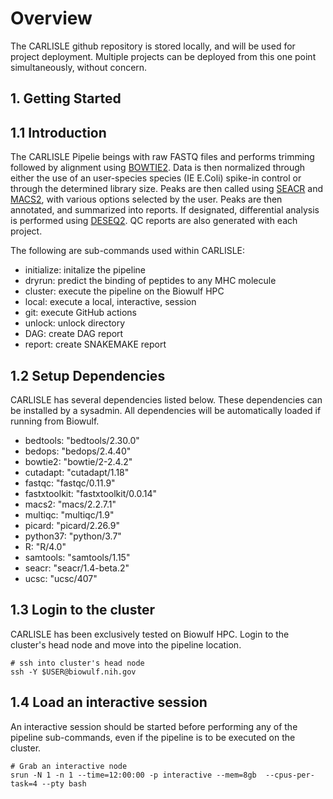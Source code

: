 # Overview
The CARLISLE github repository is stored locally, and will be used for project deployment. Multiple projects can be deployed from this one point simultaneously, without concern.

## 1. Getting Started

## 1.1 Introduction
The CARLISLE Pipelie beings with raw FASTQ files and performs trimming followed by alignment using [BOWTIE2](https://bowtie-bio.sourceforge.net/bowtie2/index.shtml). Data is then normalized through either the use of an user-species species (IE E.Coli) spike-in control or through the determined library size. Peaks are then called using [SEACR](https://github.com/FredHutch/SEACR) and [MACS2](https://hbctraining.github.io/Intro-to-ChIPseq/lessons/05_peak_calling_macs.html), with various options selected by the user. Peaks are then annotated, and summarized into reports. If designated, differential analysis is performed using [DESEQ2](https://bioconductor.org/packages/release/bioc/html/DESeq2.html). QC reports are also generated with each project.

The following are sub-commands used within CARLISLE:

- initialize: initalize the pipeline
- dryrun: predict the binding of peptides to any MHC molecule
- cluster: execute the pipeline on the Biowulf HPC
- local: execute a local, interactive, session
- git: execute GitHub actions
- unlock: unlock directory
- DAG: create DAG report
- report: create SNAKEMAKE report

## 1.2 Setup Dependencies
CARLISLE has several dependencies listed below. These dependencies can be installed by a sysadmin. All dependencies will be automatically loaded if running from Biowulf.

- bedtools: "bedtools/2.30.0"
- bedops: "bedops/2.4.40"
- bowtie2: "bowtie/2-2.4.2"
- cutadapt: "cutadapt/1.18"
- fastqc: "fastqc/0.11.9"
- fastxtoolkit: "fastxtoolkit/0.0.14"
- macs2: "macs/2.2.7.1"
- multiqc: "multiqc/1.9"
- picard: "picard/2.26.9"
- python37: "python/3.7"
- R: "R/4.0"
- samtools: "samtools/1.15"
- seacr: "seacr/1.4-beta.2"
- ucsc: "ucsc/407"

## 1.3 Login to the cluster
CARLISLE has been exclusively tested on Biowulf HPC. Login to the cluster's head node and move into the pipeline location.
```
# ssh into cluster's head node
ssh -Y $USER@biowulf.nih.gov
```

## 1.4 Load an interactive session 
An interactive session should be started before performing any of the pipeline sub-commands, even if the pipeline is to be executed on the cluster.

```
# Grab an interactive node
srun -N 1 -n 1 --time=12:00:00 -p interactive --mem=8gb  --cpus-per-task=4 --pty bash
```
